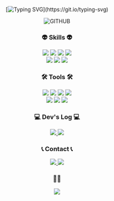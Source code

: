 <div align="center">

[![Typing SVG](https://readme-typing-svg.demolab.com?font=Fira+Code&weight=500&size=22&pause=1000&color=23FFBE&width=435&lines=How+are+you%3F;Have+a+good+day!)](https://git.io/typing-svg)

</div>
    
<div align="center">
    
![GITHUB](https://hits.seeyoufarm.com/api/count/incr/badge.svg?url=https%3A%2F%2Fgithub.com%2Fhwiiron%2Fyour-repository&count_bg=%234B4B4B&title_bg=%232F2E2E&icon=github.svg&icon_color=%23FFFFFF&title=GITHUB&edge_flat=false)

</div>

<h3 align="center">👽 Skills 👽</h3>

<div align="center">
<img src="https://img.shields.io/badge/HTML5-E44D26?style=flat-square&logo=HTML5&logoColor=white" /> <img src="https://img.shields.io/badge/CSS3-1572B6?style=flat-square&logo=css3&logoColor=white" /> <img src="https://img.shields.io/badge/JavaScript-F7DF1E?style=flat-square&logo=JavaScript&logoColor=white" /> <img src="https://img.shields.io/badge/JQuery-0769AD?style=flat-square&logo=jquery&logoColor=white" /><br>
<img src="https://img.shields.io/badge/React-20232A?style=flat-square&logo=react&logoColor=61DAFB" /> <img src="https://img.shields.io/badge/TypeScript-3178C6?style=flat-square&logo=typescript&logoColor=white" /> <img src="https://img.shields.io/badge/Styled Components-DB7093?style=flat-square&logo=styledcomponents&logoColor=white" />
</div>

<h3 align="center">🛠 Tools 🛠</h3>

<div align="center">
<img src="https://img.shields.io/badge/Git-F05033?style=flat-square&logo=git&logoColor=white" /> <img src="https://img.shields.io/badge/GitHub-181717?style=flat-square&logo=github&logoColor=white" /> <img src="https://img.shields.io/badge/GitLab-FC6D26?style=flat-square&logo=gitlab&logoColor=white" /> <img src="https://img.shields.io/badge/Bitbucket-0052cc?style=flat-square&logo=Bitbucket&logoColor=white" /><br>
<img src="https://img.shields.io/badge/Adobe Photoshop-31A8FF?style=flat-square&logo=adobephotoshop&logoColor=white" /> <img src="https://img.shields.io/badge/Adobe Illustrator-FF9A00?style=flat-square&logo=adobeillustrator&logoColor=white" /> <img src="https://img.shields.io/badge/Figma-F24E1E?style=flat-square&logo=figma&logoColor=white" />
</div>

<h3 align="center">💻 Dev's Log 💻</h3>

<div align="center">
  <a href="https://hwiiron.tistory.com/">
<!--     <img src="https://img.shields.io/badge/Tistory-000000?style=for-the-badge&logo=Tistory&logoColor=white"> -->
    <img src="https://img.shields.io/badge/Tistory-ff6600?style=flat-square&logo=tistory&logoColor=white" />
  </a>
  <a href="https://boulder-headstand-90d.notion.site/Codeit-Front-End-11-1352bd9cf4b080a9884bd18617cce296">
<!--     <img src="https://img.shields.io/badge/Notion-9999FF?style=for-the-badge&logo=Notion&logoColor=white"> -->
    <img src="https://img.shields.io/badge/Notion-9999FF?style=flat-square&logo=notion&logoColor=white" />
  </a>
</div>

<h3 align="center">📞 Contact 📞</h3>

<div align="center">
  <a href="https://www.instagram.com/98.1106">
<!--     <img src="https://img.shields.io/badge/Instagram-E4405F?style=for-the-badge&logo=Instagram&logoColor=white"> -->
<img src="https://img.shields.io/badge/Instagram-ffffff?style=flat-square&logo=instagram&logoColor=E4405F" />
  </a>
  <a href="mailto:shinhwiiron@gmail.com">
<!--     <img src="https://img.shields.io/badge/Gmail-EA4335?style=for-the-badge&logo=Gmail&logoColor=white"> -->
    <img src="https://img.shields.io/badge/Gmail-D14836?style=flat-square&logo=gmail&logoColor=white" />
  </a>
</div>

<h3 align="center">🍔🍟</h3>

<div align="center">
<!-- <img src="https://img.shields.io/badge/McDonald's-FBC817?style=for-the-badge&logo=McDonald's&logoColor=white" /> -->
<img src="https://img.shields.io/badge/McDonald's-FFC72C?style=flat-square&logo=mcdonalds&logoColor=white" />
</div>

<br>

<!-- ![]() -->

<!-- 
![SASS](https://img.shields.io/badge/Sass-CC6699?style=for-the-badge&logo=sass&logoColor=white)
![TailWind](https://img.shields.io/badge/Tailwind_CSS-38B2AC?style=for-the-badge&logo=tailwind-css&logoColor=white)

![NextJS](https://img.shields.io/badge/Next.js-000?logo=nextdotjs&logoColor=fff&style=for-the-badge)

<img src="https://img.shields.io/badge/Node.js-43853D?style=for-the-badge&logo=node.js&logoColor=white" />
-->
    
<!--
**hwiiron/hwiiron** is a ✨ _special_ ✨ repository because its `README.md` (this file) appears on your GitHub profile.

Here are some ideas to get you started:

- 🔭 I’m currently working on ...
- 🌱 I’m currently learning ...
- 👯 I’m looking to collaborate on ...
- 🤔 I’m looking for help with ...
- 💬 Ask me about ...
- 📫 How to reach me: ...
- 😄 Pronouns: ...
- ⚡ Fun fact: ...
-->
